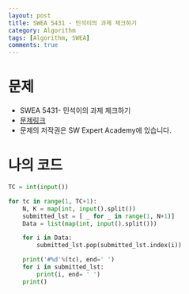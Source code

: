 ```yaml
---
layout: post
title: SWEA 5431 - 민석이의 과제 체크하기
category: Algorithm
tags: [Algorithm, SWEA]
comments: true
---
```




# 문제

-  SWEA 5431- 민석이의 과제 체크하기
-  [문제링크](<https://www.swexpertacademy.com/main/code/problem/problemDetail.do?contestProbId=AWVl3rWKDBYDFAXm>)
-  문제의 저작권은 SW Expert Academy에 있습니다.



# 나의 코드


```python
TC = int(input())

for tc in range(1, TC+1):
    N, K = map(int, input().split())
    submitted_lst = [ _ for _ in range(1, N+1)]
    Data = list(map(int, input().split()))

    for i in Data:
        submitted_lst.pop(submitted_lst.index(i))

    print('#%d'%(tc), end=' ')
    for i in submitted_lst:
        print(i, end= ' ')
    print()
```



